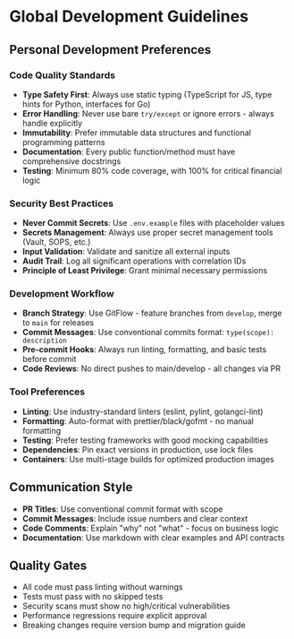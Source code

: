 # Global Development Guidelines

## Personal Development Preferences

### Code Quality Standards
- **Type Safety First**: Always use static typing (TypeScript for JS, type hints for Python, interfaces for Go)
- **Error Handling**: Never use bare `try/except` or ignore errors - always handle explicitly
- **Immutability**: Prefer immutable data structures and functional programming patterns
- **Documentation**: Every public function/method must have comprehensive docstrings
- **Testing**: Minimum 80% code coverage, with 100% for critical financial logic

### Security Best Practices
- **Never Commit Secrets**: Use `.env.example` files with placeholder values
- **Secrets Management**: Always use proper secret management tools (Vault, SOPS, etc.)
- **Input Validation**: Validate and sanitize all external inputs
- **Audit Trail**: Log all significant operations with correlation IDs
- **Principle of Least Privilege**: Grant minimal necessary permissions

### Development Workflow
- **Branch Strategy**: Use GitFlow - feature branches from `develop`, merge to `main` for releases
- **Commit Messages**: Use conventional commits format: `type(scope): description`
- **Pre-commit Hooks**: Always run linting, formatting, and basic tests before commit
- **Code Reviews**: No direct pushes to main/develop - all changes via PR

### Tool Preferences
- **Linting**: Use industry-standard linters (eslint, pylint, golangci-lint)
- **Formatting**: Auto-format with prettier/black/gofmt - no manual formatting
- **Testing**: Prefer testing frameworks with good mocking capabilities
- **Dependencies**: Pin exact versions in production, use lock files
- **Containers**: Use multi-stage builds for optimized production images

## Communication Style
- **PR Titles**: Use conventional commit format with scope
- **Commit Messages**: Include issue numbers and clear context
- **Code Comments**: Explain "why" not "what" - focus on business logic
- **Documentation**: Use markdown with clear examples and API contracts

## Quality Gates
- All code must pass linting without warnings
- Tests must pass with no skipped tests
- Security scans must show no high/critical vulnerabilities
- Performance regressions require explicit approval
- Breaking changes require version bump and migration guide
